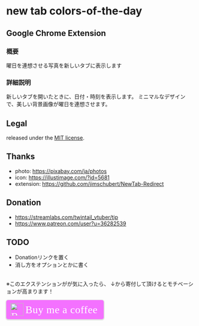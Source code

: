 # new tab colors-of-the-day

## Google Chrome Extension
### 概要
曜日を連想させる写真を新しいタブに表示します

### 詳細説明
新しいタブを開いたときに、日付・時刻を表示します。
ミニマルなデザインで、美しい背景画像が曜日を連想させます。

## Legal
released under the [MIT license](http://bit.ly/mit-license). 

## Thanks
- photo: https://pixabay.com/ja/photos
- icon: https://illustimage.com/?id=5681
- extension: https://github.com/jimschubert/NewTab-Redirect

## Donation
- https://streamlabs.com/twintail_vtuber/tip
- https://www.patreon.com/user?u=36282539

## TODO
- Donationリンクを置く
- 消し方をオプションとかに書く
<br><br>

※このエクステンションがが気に入ったら、
↓から寄付して頂けるとモチベーションが高まります！
<style>.bmc-button img{height: 34px !important;width: 35px !important;margin-bottom: 1px !important;box-shadow: none !important;border: none !important;vertical-align: middle !important;}.bmc-button{padding: 7px 15px 7px 10px !important;line-height: 35px !important;height:51px !important;text-decoration: none !important;display:inline-flex !important;color:#ffffff !important;background-color:#F471FF !important;border-radius: 5px !important;border: 1px solid transparent !important;padding: 7px 15px 7px 10px !important;font-size: 28px !important;letter-spacing:0.6px !important;box-shadow: 0px 1px 2px rgba(190, 190, 190, 0.5) !important;-webkit-box-shadow: 0px 1px 2px 2px rgba(190, 190, 190, 0.5) !important;margin: 0 auto !important;font-family:'Cookie', cursive !important;-webkit-box-sizing: border-box !important;box-sizing: border-box !important;}.bmc-button:hover, .bmc-button:active, .bmc-button:focus {-webkit-box-shadow: 0px 1px 2px 2px rgba(190, 190, 190, 0.5) !important;text-decoration: none !important;box-shadow: 0px 1px 2px 2px rgba(190, 190, 190, 0.5) !important;opacity: 0.85 !important;color:#ffffff !important;}</style><link href="https://fonts.googleapis.com/css?family=Cookie" rel="stylesheet"><a class="bmc-button" target="_blank" href="https://www.buymeacoffee.com/yuifutao"><img src="https://cdn.buymeacoffee.com/buttons/bmc-new-btn-logo.svg" alt="Buy me a coffee"><span style="margin-left:5px;font-size:28px !important;">Buy me a coffee</span></a>
